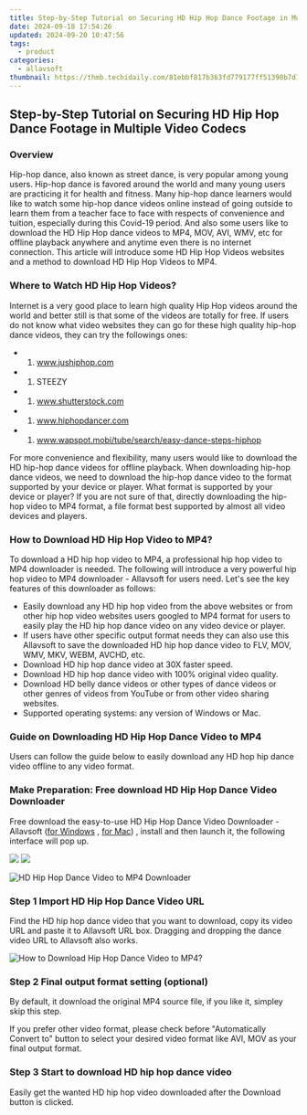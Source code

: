 ```yaml
---
title: Step-by-Step Tutorial on Securing HD Hip Hop Dance Footage in Multiple Video Codecs
date: 2024-09-18 17:54:26
updated: 2024-09-20 10:47:56
tags:
  - product
categories:
  - allavsoft
thumbnail: https://thmb.techidaily.com/81ebbf817b363fd779177ff51390b7d133960a10883de886d722f86edd02f3d2.jpg
---
```


## Step-by-Step Tutorial on Securing HD Hip Hop Dance Footage in Multiple Video Codecs

### Overview

Hip-hop dance, also known as street dance, is very popular among young users. Hip-hop dance is favored around the world and many young users are practicing it for health and fitness. Many hip-hop dance learners would like to watch some hip-hop dance videos online instead of going outside to learn them from a teacher face to face with respects of convenience and tuition, especially during this Covid-19 period. And also some users like to download the HD Hip Hop dance videos to MP4, MOV, AVI, WMV, etc for offline playback anywhere and anytime even there is no internet connection. This article will introduce some HD Hip Hop Videos websites and a method to download HD Hip Hop Videos to MP4.

### Where to Watch HD Hip Hop Videos?

Internet is a very good place to learn high quality Hip Hop videos around the world and better still is that some of the videos are totally for free. If users do not know what video websites they can go for these high quality hip-hop dance videos, they can try the followings ones:

* 1. www.jushiphop.com
* 1. STEEZY
* 1. www.shutterstock.com
* 1. www.hiphopdancer.com
* 1. www.wapspot.mobi/tube/search/easy-dance-steps-hiphop

For more convenience and flexibility, many users would like to download the HD hip-hop dance videos for offline playback. When downloading hip-hop dance videos, we need to download the hip-hop dance video to the format supported by your device or player. What format is supported by your device or player? If you are not sure of that, directly downloading the hip-hop video to MP4 format, a file format best supported by almost all video devices and players.

### How to Download HD Hip Hop Video to MP4?

To download a HD hip hop video to MP4, a professional hip hop video to MP4 downloader is needed. The following will introduce a very powerful hip hop video to MP4 downloader - Allavsoft for users need. Let's see the key features of this downloader as follows:

* Easily download any HD hip hop video from the above websites or from other hip hop video websites users googled to MP4 format for users to easily play the HD hip hop dance video on any video device or player.
* If users have other specific output format needs they can also use this Allavsoft to save the downloaded HD hip hop dance video to FLV, MOV, WMV, MKV, WEBM, AVCHD, etc.
* Download HD hip hop dance video at 30X faster speed.
* Download HD hip hop dance video with 100% original video quality.
* Download HD belly dance videos or other types of dance videos or other genres of videos from YouTube or from other video sharing websites.
* Supported operating systems: any version of Windows or Mac.

### Guide on Downloading HD Hip Hop Dance Video to MP4

Users can follow the guide below to easily download any HD hop hip dance video offline to any video format.

### Make Preparation: Free download HD Hip Hop Dance Video Downloader

Free download the easy-to-use HD Hip Hop Dance Video Downloader - Allavsoft ([for Windows](https://tools.techidaily.com/allavsoft/products/) , [for Mac](https://tools.techidaily.com/allavsoft/products/)) , install and then launch it, the following interface will pop up.

[![](https://www.allavsoft.com/how-to/../images/how-to/free-download-win.jpg)](https://tools.techidaily.com/allavsoft/products/) [![](https://www.allavsoft.com/how-to/../images/how-to/free-download-mac.jpg)](https://tools.techidaily.com/allavsoft/products/)

![HD Hip Hop Dance Video to MP4 Downloader](https://www.allavsoft.com/how-to/../images/allavsoft/screen-shot-600.jpg)

### Step 1 Import HD Hip Hop Dance Video URL

Find the HD hip hop dance video that you want to download, copy its video URL and paste it to Allavsoft URL box. Dragging and dropping the dance video URL to Allavsoft also works.

![How to Download Hip Hop Dance Video to MP4?](https://www.allavsoft.com/how-to/../images/how-to/download-rtmp-video/download-rtmp-video.jpg)

### Step 2 Final output format setting (optional)

By default, it download the original MP4 source file, if you like it, simpley skip this step.

If you prefer other video format, please check before "Automatically Convert to" button to select your desired video format like AVI, MOV as your final output format.

### Step 3 Start to download HD hip hop dance video

Easily get the wanted HD hip hop video downloaded after the Download button is clicked.

<ins class="adsbygoogle"
     style="display:block"
     data-ad-format="autorelaxed"
     data-ad-client="ca-pub-7571918770474297"
     data-ad-slot="1223367746"></ins>



<ins class="adsbygoogle"
     style="display:block"
     data-ad-client="ca-pub-7571918770474297"
     data-ad-slot="8358498916"
     data-ad-format="auto"
     data-full-width-responsive="true"></ins>
